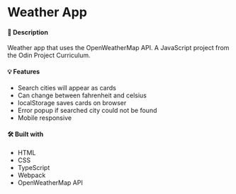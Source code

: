 # Weather App

#### 📝 Description
Weather app that uses the OpenWeatherMap API. A JavaScript project from the Odin Project Curriculum.

#### 💡 Features
* Search cities will appear as cards
* Can change between fahrenheit and celsius
*  localStorage saves cards on browser
*  Error popup if searched city could not be found
*  Mobile responsive

#### 🛠️ Built with
*  HTML
*  CSS
*  TypeScript
*  Webpack
*  OpenWeatherMap API
